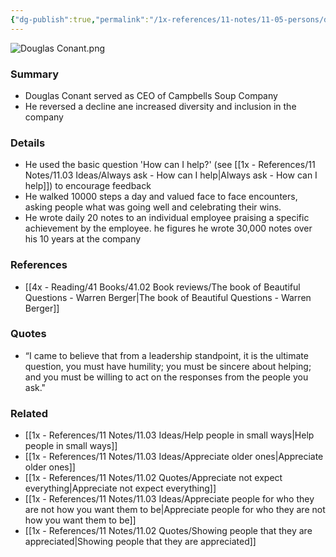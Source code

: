 ```yaml
---
{"dg-publish":true,"permalink":"/1x-references/11-notes/11-05-persons/douglas-conant/","title":"Douglas Conant","created":"2025-06-30T17:13:08.166+03:00","updated":"2025-07-07T20:04:05.773+03:00"}
---
```


![Douglas Conant.png](/img/user/1x%20-%20References/17%20Persons/17.04%20Person%20photos/Douglas%20Conant.png)
### Summary
- Douglas Conant served as CEO of Campbells Soup Company
- He reversed a decline ane increased diversity and inclusion in the company

### Details
- He used the basic question 'How can I help?' (see [[1x - References/11 Notes/11.03 Ideas/Always ask - How can I help\|Always ask - How can I help]]) to encourage feedback
- He walked 10000 steps a day and valued face to face encounters, asking people what was going well and celebrating their wins.
- He wrote daily 20 notes to an individual employee praising a specific achievement by the employee. he figures he wrote 30,000 notes over his 10 years at the company

### References
- [[4x - Reading/41 Books/41.02 Book reviews/The book of Beautiful Questions - Warren Berger\|The book of Beautiful Questions - Warren Berger]]

### Quotes
- “I came to believe that from a leadership standpoint, it is the ultimate question, you must have humility; you must be sincere about helping; and you must be willing to act on the responses from the people you ask."

### Related
- [[1x - References/11 Notes/11.03 Ideas/Help people in small ways\|Help people in small ways]]
- [[1x - References/11 Notes/11.03 Ideas/Appreciate older ones\|Appreciate older ones]]
- [[1x - References/11 Notes/11.02 Quotes/Appreciate not expect everything\|Appreciate not expect everything]]
- [[1x - References/11 Notes/11.03 Ideas/Appreciate people for who they are not how you want them to be\|Appreciate people for who they are not how you want them to be]]
- [[1x - References/11 Notes/11.02 Quotes/Showing people that they are appreciated\|Showing people that they are appreciated]]

